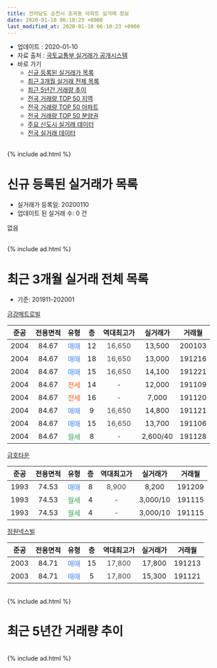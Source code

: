 ```yaml
---
title: 전라남도 순천시 조곡동 아파트 실거래 정보
date: 2020-01-10 06:10:23 +0900
last_modified_at: 2020-01-10 06:10:23 +0900
---
```


* 업데이트 : 2020-01-10
* 자료 출처 : [국토교통부 실거래가 공개시스템](http://rt.molit.go.kr)
* 바로 가기
    * [신규 등록된 실거래가 목록](#신규-등록된-실거래가-목록)
    * [최근 3개월 실거래 전체 목록](#최근-3개월-실거래-전체-목록)
    * [최근 5년간 거래량 추이](#최근-5년간-거래량-추이)
    * [전국 거래량 TOP 50 지역](https://inasie.github.io/apt-trade-info/최근-3개월-전국에서-가장-거래가-많이-발생한-지역)
    * [전국 거래량 TOP 50 아파트](https://inasie.github.io/apt-trade-info/최근-3개월-전국에서-가장-거래가-많이-발생한-아파트)
    * [전국 거래량 TOP 50 분양권](https://inasie.github.io/apt-trade-info/최근-3개월-전국에서-가장-거래가-많이-발생한-분양권)
    * [주요 신도시 실거래 데이터](https://inasie.github.io/apt-trade-info/주요-신도시)
    * [전국 실거래 데이터](https://inasie.github.io/apt-trade-info/전국)
<br>
{% include ad.html %}
<br>

# 신규 등록된 실거래가 목록
* 실거래가 등록일: 20200110
* 업데이트 된 실거래 수: 0 건

없음

<br>
{% include ad.html %}
<br>

# 최근 3개월 실거래 전체 목록
* 기준: 201911-202001


[금강메트로빌](https://search.naver.com/search.naver?query=%EC%A0%84%EB%9D%BC%EB%82%A8%EB%8F%84+%EC%88%9C%EC%B2%9C%EC%8B%9C+%EC%A1%B0%EA%B3%A1%EB%8F%99+%EA%B8%88%EA%B0%95%EB%A9%94%ED%8A%B8%EB%A1%9C%EB%B9%8C)

|준공|전용면적|유형|층|역대최고가|실거래가|거래월|
|:---:|:---:|:---:|:---:|:---:|:---:|:---:|
|2004|84.67|<span style="color:#4285f3">매매</span>|12|<span style="color:#444444">16,650</span>|13,500|200103|
|2004|84.67|<span style="color:#4285f3">매매</span>|18|<span style="color:#444444">16,650</span>|13,000|191216|
|2004|84.67|<span style="color:#4285f3">매매</span>|15|<span style="color:#444444">16,650</span>|14,100|191221|
|2004|84.67|<span style="color:#ff5a00">전세</span>|14|<span style="color:#444444">-</span>|12,000|191109|
|2004|84.67|<span style="color:#ff5a00">전세</span>|16|<span style="color:#444444">-</span>|7,000|191120|
|2004|84.67|<span style="color:#4285f3">매매</span>|9|<span style="color:#444444">16,650</span>|14,800|191121|
|2004|84.67|<span style="color:#4285f3">매매</span>|15|<span style="color:#444444">16,650</span>|13,700|191106|
|2004|84.67|<span style="color:#34a853">월세</span>|8|<span style="color:#444444">-</span>|2,600/40|191128|

[금호타운](https://search.naver.com/search.naver?query=%EC%A0%84%EB%9D%BC%EB%82%A8%EB%8F%84+%EC%88%9C%EC%B2%9C%EC%8B%9C+%EC%A1%B0%EA%B3%A1%EB%8F%99+%EA%B8%88%ED%98%B8%ED%83%80%EC%9A%B4)

|준공|전용면적|유형|층|역대최고가|실거래가|거래월|
|:---:|:---:|:---:|:---:|:---:|:---:|:---:|
|1993|74.53|<span style="color:#4285f3">매매</span>|8|<span style="color:#444444">8,900</span>|8,200|191209|
|1993|74.53|<span style="color:#34a853">월세</span>|4|<span style="color:#444444">-</span>|3,000/10|191115|
|1993|74.53|<span style="color:#34a853">월세</span>|4|<span style="color:#444444">-</span>|3,000/10|191115|

[정원넥스빌](https://search.naver.com/search.naver?query=%EC%A0%84%EB%9D%BC%EB%82%A8%EB%8F%84+%EC%88%9C%EC%B2%9C%EC%8B%9C+%EC%A1%B0%EA%B3%A1%EB%8F%99+%EC%A0%95%EC%9B%90%EB%84%A5%EC%8A%A4%EB%B9%8C)

|준공|전용면적|유형|층|역대최고가|실거래가|거래월|
|:---:|:---:|:---:|:---:|:---:|:---:|:---:|
|2003|84.71|<span style="color:#4285f3">매매</span>|15|<span style="color:#444444">17,800</span>|17,800|191213|
|2003|84.71|<span style="color:#4285f3">매매</span>|5|<span style="color:#444444">17,800</span>|15,300|191121|


<br>
{% include ad.html %}
<br>

# 최근 5년간 거래량 추이


<div style="width:100%;">
    <canvas id="deal_progress" height="200"></canvas>
</div>

<script>
new Chart(document.getElementById("deal_progress"), {
    type: 'line',
    data: {
        labels: ['201501','201502','201503','201504','201505','201506','201507','201508','201509','201510','201511','201512','201601','201602','201603','201604','201605','201606','201607','201608','201609','201610','201611','201612','201701','201702','201703','201704','201705','201706','201707','201708','201709','201710','201711','201712','201801','201802','201803','201804','201805','201806','201807','201808','201809','201810','201811','201812','201901','201902','201903','201904','201905','201906','201907','201908','201909','201910','201911','201912','202001'],
        datasets: [{
            label: '매매',
            pointRadius: 1,
            data: [0, 2, 3, 4, 6, 4, 4, 0, 5, 5, 4, 3, 50, 5, 4, 2, 2, 9, 10, 32, 10, 5, 2, 4, 3, 4, 5, 2, 5, 7, 3, 8, 5, 2, 5, 3, 5, 4, 4, 5, 3, 2, 3, 6, 3, 4, 2, 2, 3, 3, 7, 4, 6, 1, 5, 6, 0, 6, 3, 4, 1],
            borderColor: "rgba(255, 201, 14, 1)",
            backgroundColor: "rgba(255, 201, 14, 0.5)",
            fill: false,
            lineTension: 0
        },{
            label: '전월세',
            pointRadius: 1,
            data: [14, 2, 4, 1, 1, 4, 1, 2, 5, 4, 1, 2, 2, 0, 3, 4, 3, 0, 2, 1, 2, 17, 2, 0, 9, 4, 1, 2, 2, 3, 5, 5, 5, 1, 5, 1, 3, 4, 2, 3, 3, 0, 0, 4, 3, 11, 1, 3, 8, 0, 2, 1, 0, 5, 4, 1, 6, 1, 5, 0, 0],
            borderColor: "rgba(0, 141, 185, 1)",
            backgroundColor: "rgba(0, 141, 185, 0.5)",
            fill: false,
            lineTension: 0
        }
        ]
    },
    options: {
        responsive: true,
        title: {
            display: false
        },
        tooltips: {
            mode: 'index',
            intersect: false
        },
        hover: {
            mode: 'nearest',
            intersect: true
        },
        scales: {
            xAxes: [{
                display: true,
                scaleLabel: {
                    display: true,
                    labelString: '년/월'
                }
            }],
            yAxes: [{
                display: true,
                ticks: {
                    suggestedMin: 0,
                },
                scaleLabel: {
                    display: true,
                    labelString: '실거래 수'
                }
            }]
        }
    }
});

</script>


<br>
{% include ad.html %}
<br>

